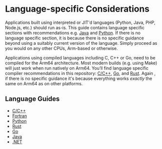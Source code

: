 # Language-specific Considerations
Applications built using interpreted or JIT'd languages (Python, Java, PHP, Node.js, etc.) should run as-is. This guide contains language specific sections with recommendations e.g. [Java](java.md) and [Python](python.md). If there is no language specific section, it is because there is no specific guidance beyond using a suitably current version of the language.  Simply proceed as you would on any other CPUs, Arm-based or otherwise.

Applications using compiled languages including C, C++ or Go, need to be compiled for the Arm64 architecture. Most modern builds (e.g. using Make) will just work when run natively on Arm64.  You’ll find language specific compiler recommendations in this repository: [C/C++](c-c++.md), [Go](golang.md), and [Rust](rust.md).  Again , if there is no specific guidance it's because everything works _exactly_ the same on Arm64 as on other platforms.

## Language Guides
 * [C/C++](c-c++.md)
 * [Fortran](fortran.md)
 * [Python](python.md)
 * [Rust](rust.md)
 * [Go](golang.md)
 * [Java](java.md)
 * [.NET](dotnet.md)

